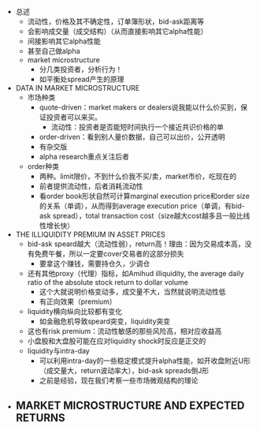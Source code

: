 - 总述
  - 流动性，价格及其不确定性，订单簿形状，bid-ask距离等
  - 会影响成交量（成交结构）（从而直接影响其它alpha性能）
  - 间接影响其它alpha性能
  - 甚至自己做alpha
  - market microstructure
    - 分几类投资者，分析行为！
    - 如平衡处spread产生的原理
- DATA IN MARKET MICROSTRUCTURE
  - 市场种类
    - quote-driven：market makers or dealers说我能以什么价买到，保证投资者可以来买。
      - 流动性：投资者是否能短时间执行一个接近共识价格的单
    - order-driven：看到别人量价数据，自己可以出价，公开透明
    - 有杂交版
    - alpha research重点关注后者
  - order种类
    - 两种。limit限价，不到什么价我不买/卖，market市价，吃现在的
    - 前者提供流动性，后者消耗流动性
    - 看order book形状自然可计算marginal execution price和order size的关系（单调），从而得到average execution price（单调，有bid-ask spread），total transaction cost（size越大cost越多且一般比线性增长快）
- THE ILLIQUIDITY PREMIUM IN ASSET PRICES
    - bid-ask speard越大（流动性弱），return高！理由：因为交易成本高，没有免费午餐，所以一定要cover交易者的这部分损失
      - 要拿这个赚钱，需要持仓久，少调仓
    - 还有其他proxy（代理）指标，如Amihud illiquidity, the average daily ratio of the absolute stock return to dollar volume
      - 这个大就说明价格变动多，成交量不大，当然就说明流动性低
      - 有正向效果（premium）
    - liquidity横向纵向比较都有变化
      - 如金融危机导致speard突变，liquidity突变
    - 这也有risk premium：流动性敏感的那些风险高，相对应收益高
    - 小盘股和大盘股可能在应对liquidity shock时反应是正交的
    - liquidity与intra-day
      - 可以利用intra-day的一些稳定模式提升alpha性能，如开收盘附近U形（成交量大，return波动率大），bid-ask spreads倒J形
      - 之前是经验，现在我们考察一些市场微观结构的理论
- MARKET MICROSTRUCTURE AND EXPECTED RETURNS
  - 
